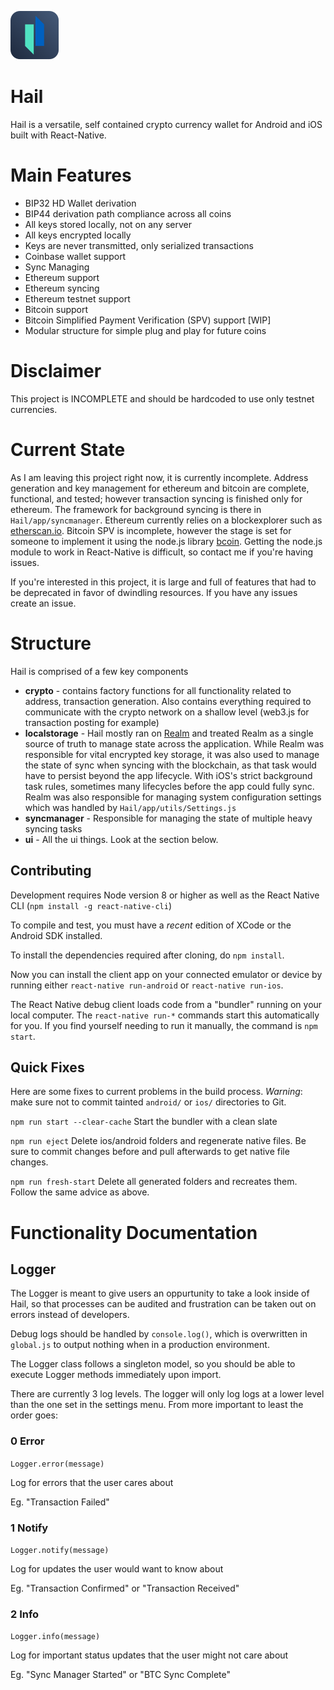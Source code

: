 ![Alt Hail](assets/Hail.png)

# Hail

Hail is a versatile, self contained crypto currency wallet for Android and iOS built with React-Native. 

# Main Features
- BIP32 HD Wallet derivation
- BIP44 derivation path compliance across all coins
- All keys stored locally, not on any server
- All keys encrypted locally
- Keys are never transmitted, only serialized transactions
- Coinbase wallet support
- Sync Managing
- Ethereum support
- Ethereum syncing
- Ethereum testnet support 
- Bitcoin support
- Bitcoin Simplified Payment Verification (SPV) support [WIP]
- Modular structure for simple plug and play for future coins


# Disclaimer

This project is INCOMPLETE and should be hardcoded to use only testnet currencies.

# Current State

As I am leaving this project right now, it is currently incomplete. Address generation and key management for ethereum and bitcoin are complete, functional, and tested; however transaction syncing is finished only for ethereum. The framework for background syncing is there in `Hail/app/syncmanager`. Ethereum currently relies on a blockexplorer such as [etherscan.io](https://etherscan.io/apis). Bitcoin SPV is incomplete, however the stage is set for someone to implement it using the node.js library [bcoin](http://bcoin.io/). Getting the node.js module to work in React-Native is difficult, so contact me if you're having issues.

If you're interested in this project, it is large and full of features that had to be deprecated in favor of dwindling resources. If you have any issues create an issue.

# Structure

Hail is comprised of a few key components
- **crypto** - contains factory functions for all functionality related to address, transaction generation. Also contains everything required to communicate with the crypto network on a shallow level (web3.js for transaction posting for example)
- **localstorage** - Hail mostly ran on [Realm](https://realm.io/docs/javascript/latest/) and treated Realm as a single source of truth to manage state across the application. While Realm was responsible for vital encrypted key storage, it was also used to manage the state of sync when syncing with the blockchain, as that task would have to persist beyond the app lifecycle. With iOS's strict background task rules, sometimes many lifecycles before the app could fully sync. Realm was also responsible for managing system configuration settings which was handled by `Hail/app/utils/Settings.js`
- **syncmanager** - Responsible for managing the state of multiple heavy syncing tasks
- **ui** - All the ui things. Look at the section below.

## Contributing

Development requires Node version 8 or higher as well as the React Native CLI (`npm install -g react-native-cli`)

To compile and test, you must have a *recent* edition of XCode or the Android SDK installed.

To install the dependencies required after cloning, do `npm install`.

Now you can install the client app on your connected emulator or device by running either `react-native run-android` or `react-native run-ios`.

The React Native debug client loads code from a "bundler" running on your local computer. The `react-native run-*` commands start this automatically for you. If you find yourself needing to run it manually, the command is `npm start`.

## Quick Fixes

Here are some fixes to current problems in the build process. *Warning*: make sure not to commit tainted `android/` or `ios/` directories to Git.

`npm run start --clear-cache`    Start the bundler with a clean slate

`npm run eject`                  Delete ios/android folders and regenerate native files. Be sure to commit changes before and pull afterwards to get native file changes.

`npm run fresh-start`            Delete all generated folders and recreates them. Follow the same advice as above.

# Functionality Documentation

## Logger

The Logger is meant to give users an oppurtunity to take a look inside of Hail, so that processes can be audited and frustration can be taken out on errors instead of developers.

Debug logs should be handled by `console.log()`, which is overwritten in `global.js` to output nothing when in a production environment.

The Logger class follows a singleton model, so you should be able to execute Logger methods immediately upon import.

There are currently 3 log levels. The logger will only log logs at a lower level than the one set in the settings menu. From more important to least the order goes:

### 0 Error

`Logger.error(message)`

Log for errors that the user cares about

Eg. "Transaction Failed"

### 1 Notify

`Logger.notify(message)`

Log for updates the user would want to know about

Eg. "Transaction Confirmed" or "Transaction Received"

### 2 Info

`Logger.info(message)`

Log for important status updates that the user might not care about

Eg. "Sync Manager Started" or "BTC Sync Complete"
